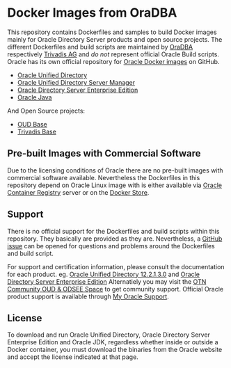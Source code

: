 # Docker Images from OraDBA

This repository contains Dockerfiles and samples to build Docker images mainly for Oracle Directory Server products and open source projects. The different Dockerfiles and build scripts are maintained by [OraDBA](http://www.oradba.ch) respectively [Trivadis AG](http://www.trivadis.com) and *do not* represent official Oracle Build scripts. Oracle has its own official repository for [Oracle Docker images](https://github.com/oracle/docker-images) on GitHub. 

 - [Oracle Unified Directory](https://github.com/oehrlis/docker/tree/master/oud)
 - [Oracle Unified Directory Server Manager](https://github.com/oehrlis/docker/tree/master/oudsm)
 - [Oracle Directory Server Enterprise Edition](https://github.com/oehrlis/docker/tree/master/odsee)
 - [Oracle Java](https://github.com/oehrlis/docker/tree/master/java)

And Open Source projects:

 - [OUD Base](https://github.com/oehrlis/docker/tree/master/oudbase)
 - [Trivadis Base](https://github.com/oehrlis/docker/tree/master/tvd)

## Pre-built Images with Commercial Software

Due to the licensing conditions of Oracle there are no pre-built images with commercial software available. Nevertheless the Dockerfiles in this repository depend on Oracle Linux image with is either available via [Oracle Container Registry](https://container-registry.oracle.com) server or on the [Docker Store](https://store.docker.com/search?certification_status=certified&q=oracle&source=verified&type=image).

## Support

There is no official support for the Dockerfiles and build scripts within this repository. They basically are provided as they are. Nevertheless, a [GitHub issue](https://github.com/oehrlis/docker/issues) can be opened for questions and problems around the Dockerfiles and build script.

For support and certification information, please consult the documentation for each product. eg. [Oracle Unified Directory 12.2.1.3.0](https://https://docs.oracle.com/middleware/12213/oud/docs.htm) and [Oracle Directory Server Enterprise Edition](https://docs.oracle.com/cd/E29127_01/index.htm) Alternatiely you may visit the [OTN Community OUD & ODSEE Space](https://community.oracle.com/community/fusion_middleware/identity_management/oracle_directory_server_enterprise_edition_sun_dsee) to get community support. Official Oracle product support is available through [My Oracle Support](https://support.oracle.com/). 

## License

To download and run Oracle Unified Directory, Oracle Directory Server Enterprise Edition and Oracle JDK, regardless whether inside or outside a Docker container, you must download the binaries from the Oracle website and accept the license indicated at that page.

